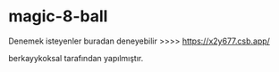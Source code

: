# magic-8-ball
Denemek isteyenler buradan deneyebilir >>>> https://x2y677.csb.app/

berkayykoksal tarafından yapılmıştır.
